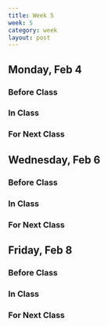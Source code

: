 ```yaml
---
title: Week 5 
week: 5
category: week
layout: post
---
```


## Monday, Feb 4

### Before Class

### In Class

### For Next Class

<!-- # # # # # # # # # # # # # # # # # # # # # # # # # # # -->

## Wednesday, Feb 6

### Before Class

### In Class

### For Next Class

<!-- # # # # # # # # # # # # # # # # # # # # # # # # # # # -->

## Friday, Feb 8

### Before Class

### In Class

### For Next Class

<!-- # # # # # # # # # # # # # # # # # # # # # # # # # # # -->


